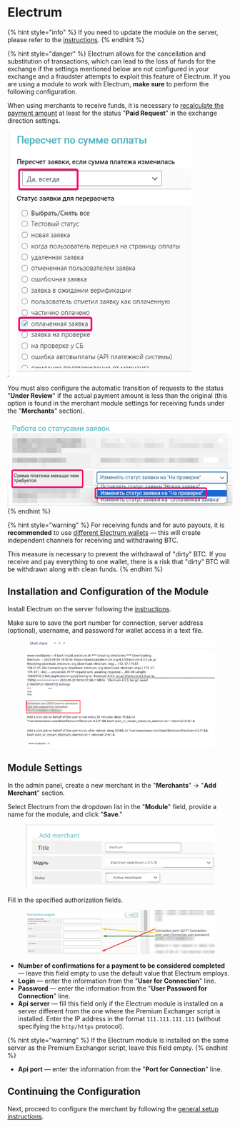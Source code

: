 # Electrum

{% hint style="info" %}
If you need to update the module on the server, please refer to the [instructions](https://premium.gitbook.io/main/osnovnye-nastroiki/faq/obnovlenie-failov-skripta-na-servere/kak-obnovit-faily-na-servere#moduli-merchantov-i-avtovyplat).
{% endhint %}

{% hint style="danger" %}
Electrum allows for the cancellation and substitution of transactions, which can lead to the loss of funds for the exchange if the settings mentioned below are not configured in your exchange and a fraudster attempts to exploit this feature of Electrum. If you are using a module to work with Electrum, **make sure** to perform the following configuration.

When using merchants to receive funds, it is necessary to [recalculate the payment amount](https://premium.gitbook.io/main/osnovnye-nastroiki/valyuty-i-napravleniya/sozdanie-novogo-napravleniya-obmena#pereschet-po-summe-oplaty) at least for the status "**Paid Request**" in the exchange direction settings.

![](<../../../.gitbook/assets/image (329)_eng.png>)

You must also configure the automatic transition of requests to the status "**Under Review**" if the actual payment amount is less than the original (this option is found in the merchant module settings for receiving funds under the "**Merchants**" section).

<img src="../../../.gitbook/assets/image (328)_eng.png" alt="" data-size="original">
{% endhint %}

{% hint style="warning" %}
For receiving funds and for auto payouts, it is **recommended** to use [different Electrum wallets](https://premium.gitbook.io/rukovodstvo-polzovatelya/osnovnye-nastroiki/modul-electrum/ustanovka-i-nastroika-electrum/sozdanie-dopolnitelnogo-koshelka) — this will create independent channels for receiving and withdrawing BTC.

This measure is necessary to prevent the withdrawal of "dirty" BTC. If you receive and pay everything to one wallet, there is a risk that "dirty" BTC will be withdrawn along with clean funds.
{% endhint %}

## Installation and Configuration of the Module

Install Electrum on the server following the [instructions](https://premium.gitbook.io/rukovodstvo-polzovatelya/osnovnye-nastroiki/modul-electrum/ustanovka-i-nastroika-electrum).

Make sure to save the port number for connection, server address (optional), username, and password for wallet access in a text file.

<figure><img src="../../../.gitbook/assets/image (1443)_eng.png" alt=""><figcaption></figcaption></figure>

## Module Settings

In the admin panel, create a new merchant in the "**Merchants**" -> "**Add Merchant**" section.

Select Electrum from the dropdown list in the "**Module**" field, provide a name for the module, and click "**Save**."

<figure><img src="../../../.gitbook/assets/image (1444)_eng.png" alt=""><figcaption></figcaption></figure>

Fill in the specified authorization fields.

<figure><img src="../../../.gitbook/assets/image (1446)_eng.png" alt=""><figcaption></figcaption></figure>

* **Number of confirmations for a payment to be considered completed** — leave this field empty to use the default value that Electrum employs.
* **Login** — enter the information from the "**User for Connection**" line.
* **Password** — enter the information from the "**User Password for Connection**" line.
* **Api server** — fill this field only if the Electrum module is installed on a server different from the one where the Premium Exchanger script is installed. Enter the IP address in the format `111.111.111.111` (without specifying the `http/https` protocol).

{% hint style="warning" %}
If the Electrum module is installed on the same server as the Premium Exchanger script, leave this field empty.
{% endhint %}

* **Api port** — enter the information from the "**Port for Connection**" line.

## Continuing the Configuration

Next, proceed to configure the merchant by following the [general setup instructions](https://premium.gitbook.io/rukovodstvo-polzovatelya/osnovnye-nastroiki/merchanty-i-avtovyplaty/merchanty/obshie-nastroiki-merchantov).